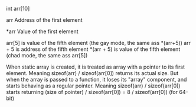 int arr[10]

arr
Address of the first element

*arr
Value of the first element

arr[5] is value of the fifth element (the gay mode, the same ass *(arr+5))
arr + 5 is address of the fifth element
*(arr + 5) is value of the fifth element (chad mode, the same ass arr[5])

When static array is created, it is treated as array with a pointer to its first element.
Meaning sizeof(arr) / sizeof(arr[0]) returns its actual size.
But when the array is passed to a function, it loses its "array" component,
and starts behaving as a regular pointer.
Meaning sizeof(arr) / sizeof(arr[0]) starts returning 
(size of pointer) / sizeof(arr[0]) = 8 / sizeof(arr[0]) 
(for 64-bit)